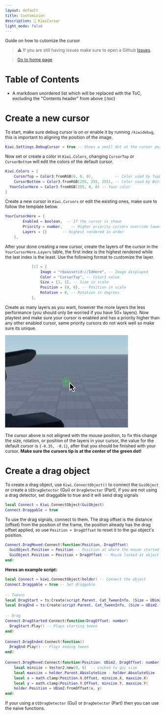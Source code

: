 ```yaml
---
layout: default
title: Customizion
description: 🥝 KiwiCursor
light_mode: false
---
```


Guide on how to cutomize the cursor

> ⚠️ If you are still having issues make sure to open a Github [Issues](https://github.com/TextibIe/kiwicursor/issues).

> [Go to home page](./)

# Table of Contents

* A markdown unordered list which will be replaced with the ToC, excluding the "Contents header" from above
{:toc}

# Create a new cursor

To start, make sure debug cursor is on or enable it by running ``/kiwidebug``, this is important to aligning the position of the image.

```lua
Kiwi.Settings.DebugCursor = true -- Shows a small dot at the cursor point
```

Now set or create a color in ``Kiwi.Colors``, changing ``CursorTop`` or ``CursorBottom`` will edit the colors of the default cursor.

```lua
Kiwi.Colors = {
	CursorTop = Color3.fromRGB(0, 0, 0),          -- Color used by TopLayer
	CursorBottom = Color3.fromRGB(255, 255, 255), -- Color used by BottomLayer
  YourColorHere = Color3.fromRGB(255, 0, 0) -- Your color
}
```

Create a new cursor in ``Kiwi.Cursors`` or edit the existing ones, make sure to follow the template below.

```lua
YourCursorHere = {
		Enabled = boolean,  -- If the cursor is shown
		Priority = number,    -- Higher priority cursors override lower priority cursors
		Layers = {}       -- Highest rendered in order
	},
```

After your done creating a new cursor, create the layers of the cursor in the ``YourCursorHere.Layers`` table, the first index is the highest rendered while the last index is the least. Use the following format to customize the layer.

```lua	
			[1] = {
				Image = "rbxassetid://IdHere", -- Image displayed
				Color = "CursorTop", -- Color3 value
				Size = {1, 1}, -- Size in scale
				Position = {0, 0}, -- Position in scale
				Rotation = 0, -- Rotation in degrees
			},
```

Create as many layers as you want, however the more layers the less performance (you should only be worried if you have 50+ layers). Now playtest and make sure your cursor is enabled and has a priority higher than any other enabled cursor, same priority cursors do not work well so make sure its unique.

![UnallignedCursor](https://raw.githubusercontent.com/TextibIe/kiwicursor/refs/heads/main/assets/images/unallignedcursor.png)

The cursor above is not alligned with the mouse position, to fix this change the size, rotation, or position of the layers in your cursor, the value for the default cursor is ``{-0.35, -0.1}``, after that you should be finished with your cursor. **Make sure the cursors tip is at the center of the green dot!**

# Create a drag object


To create a drag object, use ``Kiwi.ConnectObject()`` to connect the ``GuiObject`` or create a ``UIDragDetector`` (Gui) or ``DragDetector`` (Part), if you are not using a drag detector, set draggable to true and it will send drag signals

```lua
local Connect = Kiwi.ConnectObject(GuiObject)
Connect.Draggable = true
```

To use the drag signals, connect to them. The drag offset is the distance (offset) from the position of the frame, the position already has the drag offset applied, so use ``Position + DragOffset`` to reset it to the gui object's position.

```lua
Connect.DragMoved:Connect(function(Position, DragOffset)
  GuiObject.Position = Position -- Position at where the mouse started the grab
  GuiObject.Position = Position + DragOffset -- Mouse locked at object's position
end)
```

**Heres an example script:**

```lua
local Connect = kiwi.ConnectObject(holder) -- Connect the object
Connect.Draggable = true -- Set draggable

-- Tweens
local DragStart = ts:Create(script.Parent, Cat_TweenInfo, {Size = UDim2.fromScale(1, 0.7)})
local DragEnd = ts:Create(script.Parent, Cat_TweenInfo, {Size = UDim2.fromScale(1, 1)})

-- Drag
Connect.DragStarted:Connect(function(DragOffset: number) 
  DragStart:Play() -- Plays starting tween
end)

Connect.DragEnded:Connect(function() 
  DragEnd:Play() -- Plays ending tween
end)

Connect.DragMoved:Connect(function(Position: UDim2, DragOffset: number)
	local minsize = Vector2.new(0, 0)  -- Locked to gui size
	local maxsize = holder.Parent.AbsoluteSize - holder.AbsoluteSize
	local x = math.clamp(Position.X.Offset, minsize.X, maxsize.X)
	local y = math.clamp(Position.Y.Offset, minsize.Y, maxsize.Y)
	holder.Position = UDim2.fromOffset(x, y)
end)
```

If your using a ``UIDragDetector`` (Gui) or ``DragDetector`` (Part) then you can use the naive functions.
